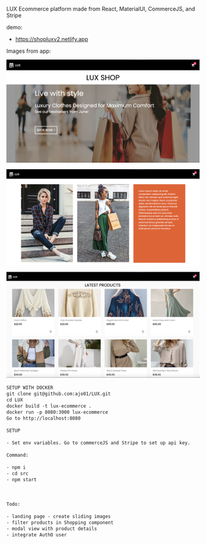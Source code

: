LUX
Ecommerce platform made from React, MaterialUI, CommerceJS, and Stripe

demo:

- https://shopluxv2.netlify.app

Images from app:

![](src/assets/sample/home1.png?raw=true)

![](src/assets/sample/models.png?raw=true)

![](src/assets/sample/products.png?raw=true)

```
SETUP WITH DOCKER
git clone git@github.com:ajo01/LUX.git
cd LUX
docker build -t lux-ecommerce .
docker run -p 8080:3000 lux-ecommerce
Go to http://localhost:8080

SETUP

- Set env variables. Go to commerceJS and Stripe to set up api key.

Command:

- npm i
- cd src
- npm start



Todo:

- landing page - create sliding images
- filter products in Shopping component
- modal view with product details
- integrate AuthO user
```
